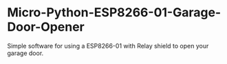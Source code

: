 # Micro-Python-ESP8266-01-Garage-Door-Opener
Simple software for using a ESP8266-01 with Relay shield to open your garage door.
